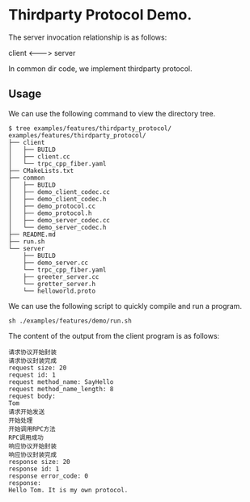# Thirdparty Protocol Demo.

The server invocation relationship is as follows:

client <---> server

In common dir code, we implement thirdparty protocol.

## Usage

We can use the following command to view the directory tree.
```shell
$ tree examples/features/thirdparty_protocol/
examples/features/thirdparty_protocol/
├── client
│   ├── BUILD
│   ├── client.cc
│   └── trpc_cpp_fiber.yaml
├── CMakeLists.txt
├── common
│   ├── BUILD
│   ├── demo_client_codec.cc
│   ├── demo_client_codec.h
│   ├── demo_protocol.cc
│   ├── demo_protocol.h
│   ├── demo_server_codec.cc
│   └── demo_server_codec.h
├── README.md
├── run.sh
└── server
    ├── BUILD
    ├── demo_server.cc
    └── trpc_cpp_fiber.yaml
    ├── greeter_server.cc
    └── gretter_server.h
    └── helloworld.proto

```

We can use the following script to quickly compile and run a program.
```shell
sh ./examples/features/demo/run.sh
```


The content of the output from the client program is as follows:
``` text
请求协议开始封装
请求协议封装完成
request size: 20
request id: 1
request method_name: SayHello
request method_name_length: 8
request body: 
Tom
请求开始发送
开始处理
开始调用RPC方法
RPC调用成功
响应协议开始封装
响应协议封装完成
response size: 20
response id: 1
response error_code: 0
response: 
Hello Tom. It is my own protocol.
```

